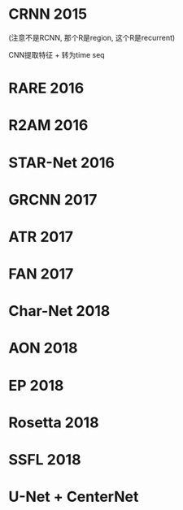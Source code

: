 # CRNN 2015
(注意不是RCNN, 那个R是region, 这个R是recurrent)

CNN提取特征 + 转为time seq

# RARE 2016

# R2AM 2016

# STAR-Net 2016

# GRCNN 2017

# ATR 2017

# FAN 2017

# Char-Net 2018

# AON 2018

# EP 2018

# Rosetta 2018

# SSFL 2018

# U-Net + CenterNet